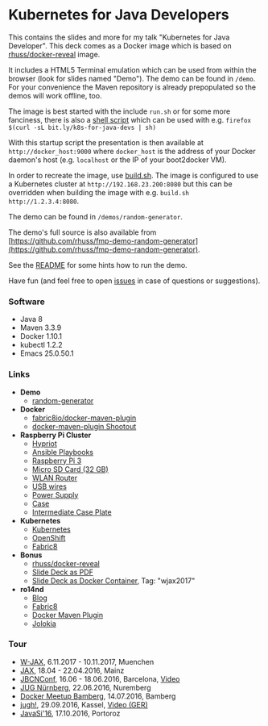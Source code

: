 # Kubernetes for Java Developers

This contains the slides and more for my talk "Kubernetes for Java
Developer". This deck comes as a Docker image which is
based on [rhuss/docker-reveal](https://github.com/rhuss/docker-reveal)
image.

It includes a HTML5 Terminal emulation which can be used from within
the browser (look for slides named "Demo"). The demo can be found in
`/demo`. For your convenience the Maven repository is already
prepopulated so the demos will work offline, too.

The image is best started with the include `run.sh` or for some more
fanciness, there is also a [shell script](https://raw.githubusercontent.com/ro14nd-talks/kubernetes-for-java-developers/master/run-container.sh) which can be used with e.g. `firefox $(curl -sL bit.ly/k8s-for-java-devs | sh)`

With this startup script the presentation is then available at
`http://docker_host:9000` where `docker_host` is the address of your
Docker daemon's host (e.g. `localhost` or the IP of your boot2docker
VM).

In order to recreate the image, use [build.sh](build.sh). The image is
configured to use a Kubernetes cluster at `http://192.168.23.200:8080` but
this can be overridden when building the image with e.g. `build.sh
http://1.2.3.4:8080`.

The demo can be found in `/demos/random-generator`.

The demo's full source is also available from [https://github.com/rhuss/fmp-demo-random-generator](https://github.com/rhuss/fmp-demo-random-generator).

See the [README](https://github.com/rhuss/fmp-demo-random-generator/blob/master/README.md) for some hints how to run the demo.

Have fun (and feel free to open
[issues](https://github.com/ro14nd-talks/kubernetes-for-java-developers/issues) in case of questions or suggestions).


### Software

* Java 8
* Maven 3.3.9
* Docker 1.10.1
* kubectl 1.2.2
* Emacs 25.0.50.1

### Links

* **Demo**
  * [random-generator](https://github.com/rhuss/fmp-demo-random-generator)
* **Docker**
  * [fabric8io/docker-maven-plugin](https://github.com/fabric8io/docker-maven-plugin)
  * [docker-maven-plugin Shootout](https://github.com/fabric8io/shootout-docker-maven)
* **Raspberry Pi Cluster**
  * [Hypriot](http://blog.hypriot.com/)
  * [Ansible Playbooks](https://github.com/Project31/ansible-kubernetes-openshift-pi3)
  * [Raspberry Pi 3](http://www.watterott.com/de/Raspberry-Pi-3)
  * [Micro SD Card (32 GB)](http://www.amazon.de/SanDisk-Android-microSDHC-Speicherkarte-SD-Adapter/dp/B013UDL5RU)
  * [WLAN Router](http://www.amazon.de/TP-Link-TL-WR802N-Router-WLAN-Geschwindigkeit-300Mbit/dp/B00XPUIDFQ)
  * [USB wires](http://www.amazon.de/Anker-PowerLine-Kevlarfaser-Lebensdauer-Smartphones-Schwarz/dp/B016BEVNK4?)
  * [Power Supply](http://www.amazon.de/Anker-PowerPort-Family-Sized-Ladeadapter-Technologie/dp/B00PTLSH9G)
  * [Case](http://www.amazon.de/H%C3%B6henverstellbares-stapelbares-Abstandsbolzen-Vullers-Tech/dp/B00NB1WPEE)
  * [Intermediate Case Plate](http://www.amazon.de/Intermediate-Stacking-Raspberry-Vullers-Tech/dp/B00NB1WQZW)
* **Kubernetes**
  * [Kubernetes](http://kubernetes.io)
  * [OpenShift](http://www.openshift.com)
  * [Fabric8](http://fabric8.io)
* **Bonus**
  * [rhuss/docker-reveal](https://hub.docker.com/r/rhuss/docker-reveal)
  * [Slide Deck as PDF](slides/kubernetes-for-java-developers-wjax2017.pdf)
  * [Slide Deck as Docker Container](https://github.com/rhuss/kubernetes-for-java-developers), Tag: "wjax2017"
* **ro14nd**
  * [Blog](https://ro14nd.de)
  * [Fabric8](http://fabric8.io)
  * [Docker Maven Plugin](https://github.com/fabric8io/docker-maven-plugin)
  * [Jolokia](https://www.jolokia.org)

### Tour

* [W-JAX](https://wjax.de/), 6.11.2017 - 10.11.2017, Muenchen
* [JAX](https://jax.de/), 18.04 - 22.04.2016, Mainz
* [JBCNConf](http://www.jbcnconf.com/2016/), 16.06 - 18.06.2016, Barcelona, [Video](https://youtu.be/Gjij2t14pfg?list=PLo0fJV3LkR3xHHjo4MZGKm4leqLXwuKhY)
* [JUG Nürnberg](http://www.meetup.com/de-DE/JUG-Nurnberg/), 22.06.2016, Nuremberg
* [Docker Meetup Bamberg](http://www.meetup.com/de-DE/Docker-Bamberg/), 14.07.2016, Bamberg
* [jugh!](http://www.jugh.de/), 29.09.2016, Kassel, [Video (GER)](https://www.youtube.com/watch?v=R1nQFl_wQlE)
* [JavaSi'16](http://www.sioug.si/index.php/konferenca-javasi-16/java-2/175-kubectl-in-60-min), 17.10.2016, Portoroz
